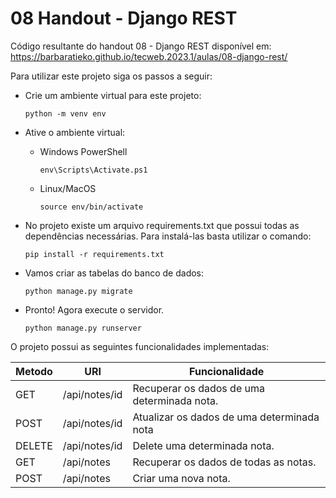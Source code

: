 # 08 Handout - Django REST

Código resultante do handout 08 - Django REST disponível em: https://barbaratieko.github.io/tecweb.2023.1/aulas/08-django-rest/

Para utilizar este projeto siga os passos a seguir:

- Crie um ambiente virtual para este projeto:

      python -m venv env

- Ative o ambiente virtual:

    - Windows PowerShell

          env\Scripts\Activate.ps1

    - Linux/MacOS

          source env/bin/activate

- No projeto existe um arquivo requirements.txt que possui todas as dependências necessárias. Para instalá-las basta utilizar o comando:

      pip install -r requirements.txt

- Vamos criar as tabelas do banco de dados:

      python manage.py migrate

- Pronto! Agora execute o servidor.

      python manage.py runserver

O projeto possui as seguintes funcionalidades implementadas:

| Metodo | URI           | Funcionalidade                              |
|--------|---------------|---------------------------------------------|
| GET    | /api/notes/id | Recuperar os dados de uma determinada nota. |
| POST   | /api/notes/id | Atualizar os dados de uma determinada nota  |
| DELETE | /api/notes/id | Delete uma determinada nota.                |
| GET    | /api/notes    | Recuperar os dados de todas as notas.       |
| POST   | /api/notes    | Criar uma nova nota.                        |
